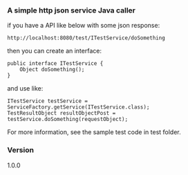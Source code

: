 
### A simple http json service Java caller


if you have a API like below with some json response:

    http://localhost:8080/test/ITestService/doSomething
    
then you can create an interface:

    public interface ITestService {
        Object doSomething();
    }

and use like:

    ITestService testService = ServiceFactory.getService(ITestService.class);
    TestResultObject resultObjectPost = testService.doSomething(requestObject);

For more information, see the sample test code in test folder.

### Version
1.0.0